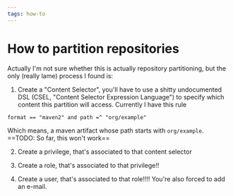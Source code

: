 ```yaml
---
tags: how-to
---
```


# How to partition repositories
Actually I'm not sure whether this is actually repository partitioning, but the only (really lame) process I found is:

1. Create a "Content Selector", you'll have to use a shitty undocumented DSL (CSEL, "Content Selector Expression Language") to specify which content this partition will access. Currently I have this rule

```CSEL
format == "maven2" and path =^ "org/example"
```

Which means, a maven artifact whose path starts with `org/example`. ==TODO: So far, this won't work==

2. Create a privilege, that's associated to that content selector

3. Create a role, that's associated to that privilege!!

4. Create a user, that's associated to that role!!!! You're also forced to add an e-mail.
